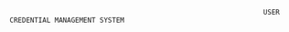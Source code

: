                                                                   USER CREDENTIAL MANAGEMENT SYSTEM
